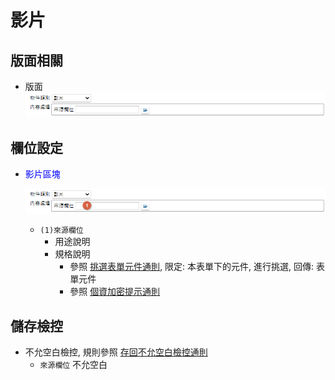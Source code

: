 影片
===
## 版面相關
* 版面</br>
    ![pic][image_movie]

## 欄位設定
* <p id="fieldbreak1" style="color:blue;">影片區塊</p>

    ![pic][image_block1]
    * `(1)來源欄位`
        * 用途說明
        * 規格說明
	        * 參照 [挑選表單元件通則][link_ruledialog7], 限定: 本表單下的元件, 進行挑選, 回傳: 表單元件
            * 參照 [個資加密提示通則][link_ruleother11]

## <div id="save-action">儲存檢控</div>
* 不允空白檢控, 規則參照 [存回不允空白檢控通則][link_ruleother7]
    * `來源欄位` 不允空白

<!-- 圖片 -->
[image_movie]:attachment/movie.png
[image_block1]:attachment/movie_block1.png

<!-- 超連結 -->
[link_ruledialog7]:../RulesDialog/README#ruledialog7 "共用通則_開啟單據/挑選表單元件通則"
[link_ruleother11]:../RulesOther/README#ruleother11 "共用通則_其它/個資加密提示通則"
[link_ruleother7]:{1}/RulesOther/README#ruleother7 "共用通則_其它/存回不允空白檢控通則"